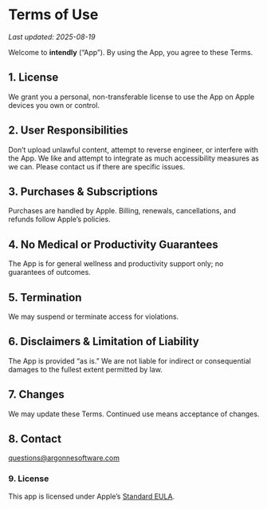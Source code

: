 
# Terms of Use

_Last updated: 2025-08-19_

Welcome to **intendly** (“App”). By using the App, you agree to these Terms.

## 1. License
We grant you a personal, non-transferable license to use the App on Apple devices you own or control.

## 2. User Responsibilities
Don’t upload unlawful content, attempt to reverse engineer, or interfere with the App. We like and attempt to integrate as much accessibility measures as we can. Please contact us if there are specific issues.

## 3. Purchases & Subscriptions
Purchases are handled by Apple. Billing, renewals, cancellations, and refunds follow Apple’s policies.

## 4. No Medical or Productivity Guarantees
The App is for general wellness and productivity support only; no guarantees of outcomes.

## 5. Termination
We may suspend or terminate access for violations.

## 6. Disclaimers & Limitation of Liability
The App is provided “as is.” We are not liable for indirect or consequential damages to the fullest extent permitted by law.

## 7. Changes
We may update these Terms. Continued use means acceptance of changes.

## 8. Contact
questions@argonnesoftware.com

### 9. License
This app is licensed under Apple’s [Standard EULA](https://www.apple.com/legal/internet-services/itunes/dev/stdeula/).



